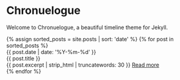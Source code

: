 ---
---

# Chronuelogue

Welcome to Chronuelogue, a beautiful timeline theme for Jekyll.

<div class="timeline">
  {% assign sorted_posts = site.posts | sort: 'date' %}
  {% for post in sorted_posts %}
    <div class="sticky-note">
      <div class="timeline-event-date">{{ post.date | date: '%Y-%m-%d' }}</div>
      <div class="timeline-event-title">{{ post.title }}</div>
      <div class="timeline-event-content">{{ post.excerpt | strip_html | truncatewords: 30 }} <a href="{{ post.url }}">Read more</a></div>
    </div>
  {% endfor %}
</div>